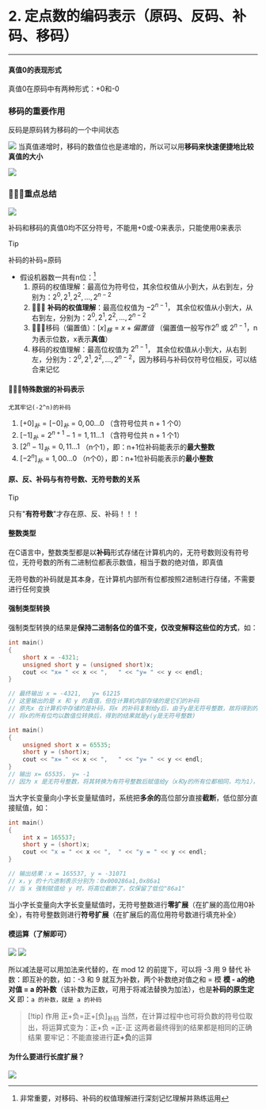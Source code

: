 # 2. 定点数的编码表示（原码、反码、补码、移码）

---
#### 真值0的表现形式

真值0在原码中有两种形式：+0和-0

### 移码的重要作用

反码是原码转为移码的一个中间状态

![](assets/Pasted%20image%2020250510230235.png)
当真值递增时，移码的数值位也是递增的，所以可以用**移码来快速便捷地比较真值的大小**

![](assets/Pasted%20image%2020250510230412.png)
### 🌟🌟🌟重点总结

![](assets/Pasted%20image%2020250511175400.png)

补码和移码的真值0均不区分符号，不能用+0或-0来表示，只能使用0来表示

>[!tip]
>补码的补码=原码


- 假设机器数一共有n位：[^1]
	1. 原码的权值理解：最高位为符号位，其余位权值从小到大，从右到左，分别为：$2^0,2^1,2^2,...,2^{n-2}$ 
	2. 🌟🌟🌟 **补码的权值理解**：最高位权值为 $-2^{n-1}$， 其余位权值从小到大，从右到左，分别为：$2^0,2^1,2^2,...,2^{n-2}$
	3. 🌟🌟🌟移码（偏置值）：$[x]_移=x+偏置值$ （偏置值一般写作$2^n$ 或 $2^{n-1}$，n为表示位数，x表示**真值**）
	4. 移码的权值理解：最高位权值为 $2^{n-1}$， 其余位权值从小到大，从右到左，分别为：$2^0,2^1,2^2,...,2^{n-2}$，因为移码与补码仅符号位相反，可以结合来记忆

#### 🌟🌟🌟特殊数据的补码表示

```
尤其牢记(-2^n)的补码
```
1. $[+0]_补=[-0]_补=0,00...0$ （含符号位共 n + 1 个0）
2. $[-1]_补=2^{n+1}-1=1,11...1$ （含符号位共 n + 1 个1）
3. $[2^n-1]_补=0,11...1$ （n个1），即：n+1位补码能表示的**最大整数**
4. $[-2^n]_补=1,00...0$ （n个0），即：n+1位补码能表示的**最小整数**
#### 原、反、补码与有符号数、无符号数的关系

>[!tip]
>只有"**有符号数**"才存在原、反、补码！！！

#### 整数类型

在C语言中，整数类型都是以**补码**形式存储在计算机内的，无符号数则没有符号位，无符号数的所有二进制位都表示数值，相当于数的绝对值，即真值

无符号数的补码就是其本身，在计算机内部所有位都按照2进制进行存储，不需要进行任何变换
#### 强制类型转换

强制类型转换的结果是**保持二进制各位的值不变，仅改变解释这些位的方式**，如：
```C
int main()
{
	short x = -4321;
	unsigned short y = (unsigned short)x;
	cout << "x= " << x << ",   " << "y= " << y << endl;
}

// 最终输出 x = -4321,   y= 61215
// 这里输出的是 x 和 y 的真值，但在计算机内部存储的是它们的补码
// 原先x 在计算机中存储的是补码，将x 的补码复制给y后，由于y是无符号整数，故将得到的该补码视为原码输出
// 将x的所有位均以数值位转换后，得到的结果就是y(y是无符号整数)
```
```C
int main()
{
	unsigned short x = 65535;
	short y = (short)x;
	cout << "x= " << x << ",   " << "y= " << y << endl;
}
// 输出 x= 65535， y= -1
// 因为 x 是无符号整数，将其转换为有符号整数后赋值给y（x和y的所有位都相同，均为1），y是有符号整数，在计算机内部以补码形式，所以将其输出为真值时需要将该补码转化为原码，由于该补码为负数，故将其所有数值位取反后+1，得到原码：1,0000....00001（中间都是0），输出真值即为-1
```



当大字长变量向小字长变量赋值时，系统把**多余的**高位部分直接**截断**，低位部分直接赋值，如：
```C
int main()
{
	int x = 165537;
	short y = (short)x;
	cout << "x = " << x << ",  " << "y = " << y << endl;
}

// 输出结果：x = 165537, y = -31071
// x，y 的十六进制表示分别为：0x000286a1,0x86a1
// 当 x 强制赋值给 y 时，将高位截断了，仅保留了低位"86a1"
```


当小字长变量向大字长变量赋值时，无符号整数进行**零扩展**（在扩展的高位用0补全），有符号整数则进行**符号扩展**（在扩展后的高位用符号数进行填充补全）

#### 模运算（了解即可）

![](assets/Pasted%20image%2020250511192534.png)
![](assets/Pasted%20image%2020250511192611.png)

所以减法是可以用加法来代替的，在 mod 12 的前提下，可以将 -3 用 9 替代
补数：即互补的数，如：-3 和 9 就互为补数，两个补数绝对值之和 = 模
**模 - a的绝对值 = a 的补数**（该补数为正数，可用于将减法替换为加法），也是**补码的原生定义**
 即：`a 的补数，就是 a 的补码`

>[!tip] 作用
>正+负=正+$[\text{负}]_{\text{补码}}$
>当然，在计算过程中也可将负数的符号位取出，将运算式变为：正+负 =正-正
>这两者最终得到的结果都是相同的正确结果
>要牢记：不能直接进行**正+负**的运算


#### 为什么要进行长度扩展？

![](assets/Pasted%20image%2020250511200951.png)






[^1]: 非常重要，对移码、补码的权值理解进行深刻记忆理解并熟练运用